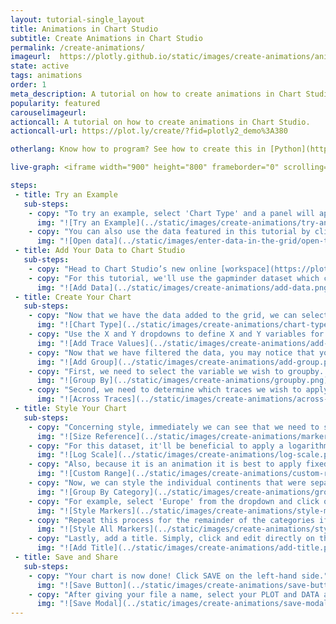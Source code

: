 ```yaml
---
layout: tutorial-single_layout
title: Animations in Chart Studio
subtitle: Create Animations in Chart Studio
permalink: /create-animations/
imageurl:  https://plotly.github.io/static/images/create-animations/animations.png
state: active
tags: animations
order: 1
meta_description: A tutorial on how to create animations in Chart Studio.
popularity: featured
carouselimageurl:
actioncall: A tutorial on how to create animations in Chart Studio.
actioncall-url: https://plot.ly/create/?fid=plotly2_demo%3A380

otherlang: Know how to program? See how to create this in [Python](https://plot.ly/python/#animations) or [R](https://plot.ly/r/#animations).

live-graph: <iframe width="900" height="800" frameborder="0" scrolling="no" src="//plot.ly/~plotly2_demo/381.embed"></iframe>

steps:
 - title: Try an Example
   sub-steps:
    - copy: "To try an example, select 'Chart Type' and a panel will appear with chart type options. Once you locate the animation icon under the 'FINANCE'column, you can check out an example before adding your own data by clicking the little graph icon that will show what a sample chart looks like after adding data and playing with the style. You'll also see what labels and style attributes were selected for this specific chart, as well as the end result."
      img: "![Try an Example](../static/images/create-animations/try-an-example.png)"
    - copy: "You can also use the data featured in this tutorial by clicking on 'Open This Data in Chart Studio' on the left-hand side. It'll open in your workspace."
      img: "![Open data](../static/images/enter-data-in-the-grid/open-this-data.png)"
 - title: Add Your Data to Chart Studio
   sub-steps:
    - copy: "Head to Chart Studio’s new online [workspace](https://plot.ly/create) and add your data. You have the option of typing directly in the grid, uploading your file, or entering a URL of an online dataset. Chart Studio accepts .xls, .xlsx, or .csv files. For more information on how to enter your data, see [this](http://help.plot.ly/add-data-to-the-plotly-grid/) tutorial."
    - copy: "For this tutorial, we'll use the gapminder dataset which can be found [here](https://raw.githubusercontent.com/plotly/datasets/master/gapminderDataFiveYear.csv). Simply, copy the URL from GitHub. Now, returning to the workspace select 'IMPORT' and then 'By URL'. Here, you just paste the URL from GitHub."
      img: "![Add Data](../static/images/create-animations/add-data.png)"
 - title: Create Your Chart
   sub-steps:
    - copy: "Now that we have the data added to the grid, we can select our chart type. Select GRAPH on the left-hand side, then 'Create'. Click 'Chart Type', then choose 'Animation' in the 'FINANCE' column."
      img: "![Chart Type](../static/images/create-animations/chart-type.png)"
    - copy: "Use the X and Y dropdowns to define X and Y variables for the chart. For this example, select the ‘gdpPerCap’ to display life expectancy data on the x axis and select ‘lifeExp’ to display population data on the Y axis. Next, select a column to animate by. For this example, selecting ‘year’ from the ‘Animate By’ dropdown will create and animation that displays how the relationship between life expectancy and GDP Per Captia has varied over time. To further the visualization, you can size points relative to data and display additional information on hover. For this example, select ‘population’ to size points based off of the population of each country. In addition, select ‘country’ in the ‘Hover Text’ dropdown to display the name of the country for each point on hover."
      img: "![Add Trace Values](../static/images/create-animations/add-trace-values.png)"
    - copy: "Now that we have filtered the data, you may notice that you have multiple traces - as we do in this dataset - that you wish to define. Here, we can utilize the group function. To do so, select 'group' under the 'Graph' tab and then click the '+ group' button situated at the top."
      img: "![Add Group](../static/images/create-animations/add-group.png)"
    - copy: "First, we need to select the variable we wish to groupby. In this tutorial, we will select continents by using the dropwdown in the grouping panel."
      img: "![Group By](../static/images/create-animations/groupby.png)"
    - copy: "Second, we need to determine which traces we wish to apply the grouping across. Here, our Y value, gdpPercap, is selected by default. Notice that the groups are automatically colored according to Chart Studio's default color array - we will discuss how to alter these in the next section."
      img: "![Across Traces](../static/images/create-animations/across-traces.png)"
 - title: Style Your Chart
   sub-steps:
    - copy: "Concerning style, immediately we can see that we need to set better sizing for our markers. Here, navigate to 'Traces' under the 'Style' tab and set 'Maximum Marker Size' to 10."
      img: "![Size Reference](../static/images/create-animations/marker-sizeref.png)"
    - copy: "For this dataset, it'll be beneficial to apply a logarithmic scale to the y-axis. In the ‘Axes’ style tab, open the ‘Range’ panel and select ‘Y’ to apply changes to the y axis."
      img: "![Log Scale](../static/images/create-animations/log-scale.png)"
    - copy: "Also, because it is an animation it is best to apply fixed axes. To do so, remain in the ‘Axes’ style tab, open the ‘Range’ panel and select ‘X’. Click 'Custom Range' and enter the range 20 to 90. Likewise for the yaxis, enter 2.254045081589488 to 5.196555456217384."
      img: "![Custom Range](../static/images/create-animations/custom-range.png)"
    - copy: "Now, we can style the individual continents that were separated when we used the group function. Navigate to 'Traces' under the 'Style' tab where you should see a dropwdown titled 'Group By Category'. Use this to style each category."
      img: "![Group By Category](../static/images/create-animations/group-by-category.png)"
    - copy: "For example, select 'Europe' from the dropdown and click on the color dot to activate the color panel popup. Now, pick a color of your choosing. For the pupose of this tutorial we've left the default setting of orange."
      img: "![Style Markers](../static/images/create-animations/style-markers.png)"
    - copy: "Repeat this process for the remainder of the categories if you wish to change the colors - or apply any other trace stylings."
      img: "![Style All Markers](../static/images/create-animations/style-all-markers.png)"
    - copy: "Lastly, add a title. Simply, click and edit directly on the plot at the title location. Alternatively, navigate to 'Layout' under the STYLE tab, select the 'Title and Fonts' panel and enter the title in the available textbox."
      img: "![Add Title](../static/images/create-animations/add-title.png)"
 - title: Save and Share
   sub-steps:
    - copy: "Your chart is now done! Click SAVE on the left-hand side."
      img: "![Save Button](../static/images/create-animations/save-button.png)"
    - copy: "After giving your file a name, select your PLOT and DATA as 'Public' or 'Private'. For more information on how sharing works, including the difference between private, public and secret sharing, visit [this](http://help.plot.ly/save-share-and-export-in-plotly/) page."
      img: "![Save Modal](../static/images/create-animations/save-modal.png)"
---
```

